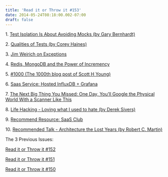 ```yaml
---
title: 'Read it or Throw it #153'
date: 2014-05-24T08:18:00.002-07:00
draft: false
---
```


1. [Test Isolation Is About Avoiding Mocks (by Gary Bernhardt)](https://www.destroyallsoftware.com/blog/2014/test-isolation-is-about-avoiding-mocks)

2. [Qualities of Tests (by Corey Haines)](http://articles.coreyhaines.com/posts/four-second-tests/)

3. [Jim Weirich on Exceptions](http://devblog.avdi.org/2014/05/21/jim-weirich-on-exceptions/)

4. [Redis, MongoDB and the Power of Incremency](http://blog.mongohq.com/redis-mongodb-and-the-power-of-incremency/)

5. [#1000 (The 1000th blog post of Scott H Young)](http://www.scotthyoung.com/blog/2014/05/19/1000/)

6. [Saas Service: Hosted InfluxDB + Grafana](https://customers.influxdb.com/)

7. [The Next Big Thing You Missed: One Day, You’ll Google the Physical World With a Scanner Like This](http://www.wired.com/2014/05/scio/)

8. [Life Hacking - Loving what I used to hate (by Derek Sivers)](http://sivers.org/hate)

9. [Recommend Resource: SaaS Club](http://saasclub.com/)

10. [Recommended Talk - Architecture the Lost Years (by Robert C. Martin)](https://www.youtube.com/watch?v=WpkDN78P884)

  

The 3 Previous Issues:

[Read it or Throw it #152](http://read-it-or-throw-it.blogspot.co.il/2014/05/read-it-or-throw-it-152.html)

[Read it or Throw it #151](http://read-it-or-throw-it.blogspot.co.il/2014/05/read-it-or-throw-it-151.html)

[Read it or Throw it #150](http://read-it-or-throw-it.blogspot.co.il/2014/05/read-it-or-throw-it-150.html)